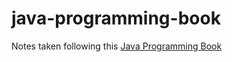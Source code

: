 # java-programming-book

Notes taken following this [Java Programming Book](https://java-programming.mooc.fi/)
